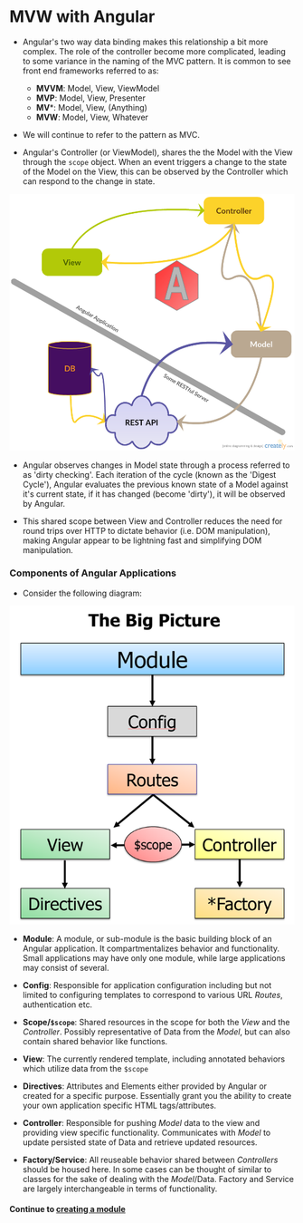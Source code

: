 # MVW with Angular
* Angular's two way data binding makes this relationship a bit more complex. The role of the controller become more complicated, leading to some variance in the naming of the MVC pattern. It is common to see front end frameworks referred to as:
  * **MVVM**: Model, View, ViewModel
  * **MVP**: Model, View, Presenter
  * **MV***: Model, View, (Anything)
  * **MVW**: Model, View, Whatever
  
* We will continue to refer to the pattern as MVC.
  
* Angular's Controller (or ViewModel), shares the the Model with the View through the `scope` object. When an event triggers a change to the state of the Model on the View, this can be observed by the Controller which can respond to the change in state.
  
![ng mvc](../imgs/ng_mvc.png)
  
* Angular observes changes in Model state through a process referred to as 'dirty checking'. Each iteration of the cycle (known as the 'Digest Cycle'), Angular evaluates the previous known state of a Model against it's current state, if it has changed (become 'dirty'), it will be observed by Angular.
  
* This shared scope between View and Controller reduces the need for round trips over HTTP to dictate behavior (i.e. DOM manipulation), making Angular appear to be lightning fast and simplifying DOM manipulation.
  
### Components of Angular Applications
* Consider the following diagram:
  
![ng mvvm](../imgs/ng_mvvm.png)
  
* **Module**: A module, or sub-module is the basic building block of an Angular application. It compartmentalizes behavior and functionality. Small applications may have only one module, while large applications may consist of several.
  
* **Config**: Responsible for application configuration including but not limited to configuring templates to correspond to various URL *Routes*, authentication etc.
  
* **Scope/`$scope`**: Shared resources in the scope for both the *View* and the *Controller*. Possibly representative of Data from the *Model*, but can also contain shared behavior like functions.
  
* **View**: The currently rendered template, including annotated behaviors which utilize data from the `$scope`
  
* **Directives**: Attributes and Elements either provided by Angular or created for a specific purpose. Essentially grant you the ability to create your own application specific HTML tags/attributes.
  
* **Controller**: Responsible for pushing *Model* data to the view and providing view specific functionality. Communicates with *Model* to update persisted state of Data and retrieve updated resources.
  
* **Factory/Service**: All reuseable behavior shared between *Controllers* should be housed here. In some cases can be thought of similar to classes for the sake of dealing with the *Model*/Data. Factory and Service are largely interchangeable in terms of functionality.
  
#### Continue to [creating a module](3_modules.md)